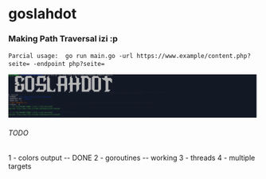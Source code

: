 # goslahdot

### Making Path Traversal izi :p

```
Parcial usage:  go run main.go -url https://www.example/content.php?seite= -endpoint php?seite=

```

![alt text](https://raw.githubusercontent.com/aiacosz/goslashdot/master/found3.png)



###### TODO

1 - colors output -- DONE
2 - goroutines -- working
3 - threads
4 - multiple targets
